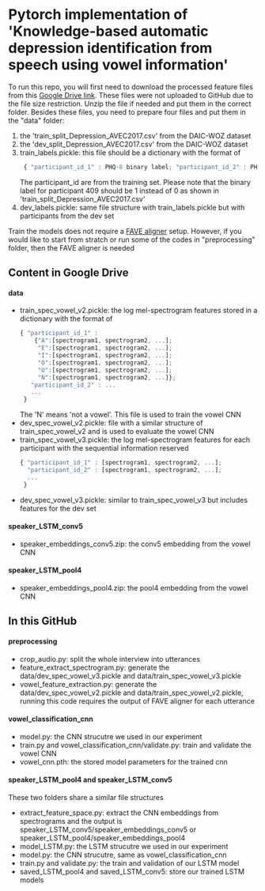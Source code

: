 # Pytorch implementation of 'Knowledge-based automatic depression identification from speech using vowel information'
To run this repo, you will first need to download the processed feature files from this [Google Drive link](https://drive.google.com/drive/folders/1SWXtQ9zeSN8L2XOnY18SVKYVJ7tclIqa?usp=sharing). These files were not uploaded to GitHub due to the file size restriction. Unzip the file if needed and put them in the correct folder.
Besides these files, you need to prepare four files and put them in the "data" folder:
1. the 'train_split_Depression_AVEC2017.csv' from the DAIC-WOZ dataset
2. the 'dev_split_Depression_AVEC2017.csv' from the DAIC-WOZ dataset
3. train_labels.pickle: this file should be a dictionary with the format of 
   ```javascript
    { "participant_id_1" : PHQ-8 binary label; "participant_id_2" : PHQ-8 binary label; ...}
   ```
   The participant_id are from the training set. Please note that the binary label for participant 409 should be 1 instead of 0 as shown in 'train_split_Depression_AVEC2017.csv'
4. dev_labels.pickle: same file structure with train_labels.pickle but with participants from the dev set

Train the models does not require a [FAVE aligner](https://github-wiki-see.page/m/JoFrhwld/FAVE/wiki/FAVE-align) setup. However, if you would like to start from stratch or run some of the codes in "preprocessing" folder, then the FAVE aligner is needed
## Content in Google Drive 
#### data
- train_spec_vowel_v2.pickle: the log mel-spectrogram features stored in a dictionary with the format of 
  ```javascript
  { "participant_id_1" : 
      {"A":[spectrogram1, spectrogram2, ...];  
       "E":[spectrogram1, spectrogram2, ...];
       "I":[spectrogram1, spectrogram2, ...];
       "O":[spectrogram1, spectrogram2, ...];
       "U":[spectrogram1, spectrogram2, ...];
       "N":[spectrogram1, spectrogram2, ...]};
     "participant_id_2" : ...
     ...
   }
  ```
  The 'N' means 'not a vowel'. This file is used to train the vowel CNN
- dev_spec_vowel_v2.pickle: file with a similar structure of train_spec_vowel_v2 and is used to evaluate the vowel CNN
- train_spec_vowel_v3.pickle: the log mel-spectrogram features for each participant with the sequential information reserved
  ```javascript
  { "participant_id_1" : [spectrogram1, spectrogram2, ...];  
    "participant_id_2" : [spectrogram1, spectrogram2, ...];
    ...
   }
- dev_spec_vowel_v3.pickle: similar to train_spec_vowel_v3 but includes features for the dev set
#### speaker_LSTM_conv5
- speaker_embeddings_conv5.zip: the conv5 embedding from the vowel CNN 
#### speaker_LSTM_pool4
- speaker_embeddings_pool4.zip: the pool4 embedding from the vowel CNN 

## In this GitHub
#### preprocessing
- crop_audio.py: split the whole interview into utterances
- feature_extract_spectrogram.py: generate the data/dev_spec_vowel_v3.pickle and data/train_spec_vowel_v3.pickle
- vowel_feature_extraction.py: generate the data/dev_spec_vowel_v2.pickle and data/train_spec_vowel_v2.pickle, running this code requires the output of FAVE aligner for each utterance
#### vowel_classification_cnn
- model.py: the CNN strucutre we used in our experiment
- train.py and vowel_classification_cnn/validate.py: train  and validate the vowel CNN 
- vowel_cnn.pth: the stored model parameters for the trained cnn
#### speaker_LSTM_pool4 and speaker_LSTM_conv5
These two folders share a similar file structures
- extract_feature_space.py: extract the CNN embeddings from spectrograms and the output is speaker_LSTM_conv5/speaker_embeddings_conv5 or speaker_LSTM_pool4/speaker_embeddings_pool4
- model_LSTM.py: the LSTM strucutre we used in our experiment
- model.py: the CNN strucutre, same as vowel_classification_cnn
- train.py and validate.py: the train and validation of our LSTM model
- saved_LSTM_pool4 and saved_LSTM_conv5: store our trained LSTM models
